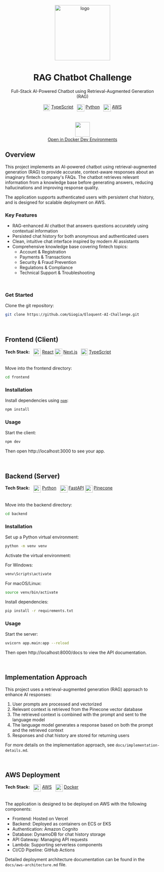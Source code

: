  <!-- Title -->
 
<div align="center">

  <a href="https://github.com/Giogia/Eloquent-AI-Challenge">
    <img alt="logo" src="https://github.com/user-attachments/assets/1f9103bd-f071-46cf-8493-5895b6cceba4" height="180">
  </a>
  <h1>RAG Chatbot Challenge</h1>
  <span>Full-Stack AI-Powered Chatbot using Retrieval-Augmented Generation (RAG)</span>
</div>

<br/>

<!-- Tech Stack -->

<div align="center">
 <img src="https://user-images.githubusercontent.com/9254840/232627617-74388095-b8bc-4c73-b550-eb2362778a10.png" height="22" align="top">
 <a href="https://www.typescriptlang.org/">TypeScript</a> 
  
 <img src="https://cdn.worldvectorlogo.com/logos/python-5.svg" height="24" align="top"> 
 <a href="https://www.python.org/">Python</a> 
  
 <img src="https://cdn.worldvectorlogo.com/logos/aws-2.svg" height="24" align="top"> 
 <a href="https://aws.amazon.com/">AWS</a>
</div>

<br/>
<br/> 

<!-- Dev Environments -->

<div align="center">
 <a href="https://docs.docker.com/desktop/dev-environments/">
  <img src="https://github.com/Giogia/video-manager/assets/9254840/564bd950-a2a9-45a1-8fcf-2b07f92eb4da" height="48">
 </a>
</div>

<div align="center">
  <a href="https://open.docker.com/dashboard/dev-envs?url=https://github.com/Giogia/Eloquent-AI-Challenge.git">Open in Docker Dev Environments</a> 
</div>

## Overview

This project implements an AI-powered chatbot using retrieval-augmented generation (RAG) to provide accurate, context-aware responses about an imaginary fintech company's FAQs. The chatbot retrieves relevant information from a knowledge base before generating answers, reducing hallucinations and improving response quality.

The application supports authenticated users with persistent chat history, and is designed for scalable deployment on AWS.

### Key Features

- RAG-enhanced AI chatbot that answers questions accurately using contextual information
- Persisted chat history for both anonymous and authenticated users
- Clean, intuitive chat interface inspired by modern AI assistants
- Comprehensive knowledge base covering fintech topics:
  - Account & Registration
  - Payments & Transactions
  - Security & Fraud Prevention
  - Regulations & Compliance
  - Technical Support & Troubleshooting

<br/>

### Get Started

Clone the git repository:
```bash
git clone https://github.com/Giogia/Eloquent-AI-Challenge.git
```

<br/>

## Frontend (Client)

<div align="left">
  <b>Tech Stack:</b>
   
  <img src="https://user-images.githubusercontent.com/9254840/236691251-3cd72510-58d3-49b9-804c-073c2a86c96d.png" height="24" align="top">
  <a href="https://react.dev/">React</a>

  <img src="https://cdn.worldvectorlogo.com/logos/next-js.svg" height="24" align="center">
  <a href="https://nextjs.org/">Next.js</a>
   
  <img src="https://user-images.githubusercontent.com/9254840/232627617-74388095-b8bc-4c73-b550-eb2362778a10.png" height="22" align="top">
  <a href="https://www.typescriptlang.org/">TypeScript</a>
</div>

<br/>

Move into the frontend directory: 
```bash
cd frontend
```

### Installation

Install dependencies using [`npm`](https://www.npmjs.com/):
```bash
npm install
```
### Usage

Start the client:
```bash
npm dev
```
Then open http://localhost:3000 to see your app.

<br/>

## Backend (Server)

<div align="left">
  <b>Tech Stack:</b>
   
  <img src="https://cdn.worldvectorlogo.com/logos/python-5.svg" height="24" align="top"> 
  <a href="https://www.python.org/">Python</a>
   
  <img src="https://cdn.worldvectorlogo.com/logos/fastapi-1.svg" height="24" align="top">
  <a href="https://fastapi.tiangolo.com/">FastAPI</a>

  <img src="https://github.com/user-attachments/assets/cdbf013b-787f-495e-827c-299deb4bc317" height="24" align="top"> 
  <a href="https://www.pinecone.io/">Pinecone</a>
</div>
 
<br/>

Move into the backend directory: 
```bash
cd backend
```

### Installation

Set up a Python virtual environment:
```bash
python -m venv venv
```

Activate the virtual environment:

For Windows:
```bash
venv\Scripts\activate
```

For macOS/Linux:
```bash
source venv/bin/activate
```

Install dependencies:
```bash
pip install -r requirements.txt
```

### Usage

Start the server:
```bash
uvicorn app.main:app --reload
```
Then open http://localhost:8000/docs to view the API documentation.

<br/>

## Implementation Approach

This project uses a retrieval-augmented generation (RAG) approach to enhance AI responses:

1. User prompts are processed and vectorized
2. Relevant context is retrieved from the Pinecone vector database
3. The retrieved context is combined with the prompt and sent to the language model
4. The language model generates a response based on both the prompt and the retrieved context
5. Responses and chat history are stored for returning users

For more details on the implementation approach, see `docs/implementation-details.md`.

<br/>

## AWS Deployment

<div align="left">
  <b>Tech Stack:</b>
   
  <img src="https://cdn.worldvectorlogo.com/logos/aws-2.svg" height="24" align="top">
  <a href="https://aws.amazon.com/">AWS</a>
   
  <img src="https://cdn.worldvectorlogo.com/logos/docker-4.svg" height="24" align="top">
  <a href="https://www.docker.com/">Docker</a>
</div>

<br/>

The application is designed to be deployed on AWS with the following components:

- Frontend: Hosted on Vercel
- Backend: Deployed as containers on ECS or EKS
- Authentication: Amazon Cognito
- Database: DynamoDB for chat history storage
- API Gateway: Managing API requests
- Lambda: Supporting serverless components
- CI/CD Pipeline: GitHub Actions

Detailed deployment architecture documentation can be found in the `docs/aws-architecture.md` file.
